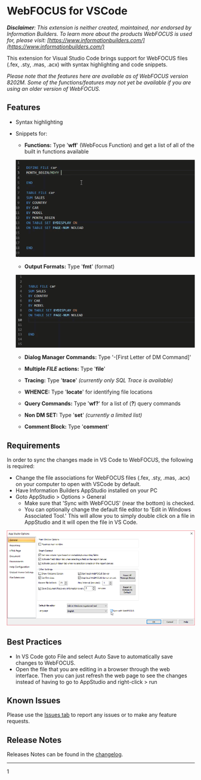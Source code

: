 # WebFOCUS for VSCode

***Disclaimer**: This extension is neither created, maintained, nor endorsed by Information Builders. To learn more about the products WebFOCUS is used for, please visit: [https://www.informationbuilders.com/](https://www.informationbuilders.com/)*

This extension for Visual Studio Code brings support for WebFOCUS files (.fex, .sty, .mas, .acx) with syntax highlighting and code snippets. 

*Please note that the features here are available as of WebFOCUS version 8202M. Some of the functions/features may not yet be available if you are using an older version of WebFOCUS.* 


## Features

 - Syntax highlighting
 - Snippets for:
 
    - **Functions:** Type '**wff**' (WebFocus Function) and get a list of all of the built in functions available

    ![Function snippet](images/Functions.gif)

    <!-- - **ON TABLE SET:** Type '**ots**' (On Table Set) *(currently a limited list)*

    ![ON TABLE SET snippet](images/OnTableSet.gif)    -->

    - **Output Formats:** Type '**fmt**' (format)

    ![Format snippet](images/Format.gif)   

    - **Dialog Manager Commands:** Type '-[First Letter of DM Command]'  

    - **Multiple *FILE* actions:** Type '**file**'

    - **Tracing:** Type '**trace**' *(currently only SQL Trace is available)*

    - **WHENCE:** Type '**locate**' for identifying file locations

    - **Query Commands:** Type '**wf?**' for a list of (**?**) query commands

    - **Non DM SET:** Type '**set**' *(currently a limited list)*
    
    - **Comment Block:** Type '**comment**'

## Requirements

In order to sync the changes made in VS Code to WebFOCUS, the following is required:
* Change the file associations for WebFOCUS files (.fex, .sty, .mas, .acx) on your computer to open with VSCode by default.
* Have Information Builders AppStudio installed on your PC
* Goto  AppStudio > Options > General 
    - Make sure that 'Sync with WebFOCUS' (near the bottom) is checked. 
    - You can optionally change the default file editor to 'Edit in Windows Associated Tool.' This will allow you to simply double click on a file in AppStudio and it will open the file in VS Code.

 ![App Studio Options](images/AppStudioOptions.png)

## Best Practices

* In VS Code goto File and select Auto Save to automatically save changes to WebFOCUS.
* Open the file that you are editing in a browser through the web interface. Then you can just refresh the web page to see the changes instead of having to go to AppStudio and right-click > run

## Known Issues

Please use the [Issues tab](https://github.com/steebn/WebFOCUS-VSCode/issues) to report any issues or to make any feature requests. 

## Release Notes

Releases Notes can be found in the [changelog](https://github.com/steebn/WebFOCUS-VSCode/blob/master/CHANGELOG.md).
 
----------
1